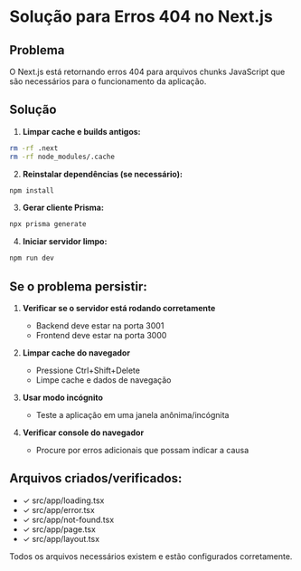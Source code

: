 # Solução para Erros 404 no Next.js

## Problema
O Next.js está retornando erros 404 para arquivos chunks JavaScript que são necessários para o funcionamento da aplicação.

## Solução

1. **Limpar cache e builds antigos:**
```bash
rm -rf .next
rm -rf node_modules/.cache
```

2. **Reinstalar dependências (se necessário):**
```bash
npm install
```

3. **Gerar cliente Prisma:**
```bash
npx prisma generate
```

4. **Iniciar servidor limpo:**
```bash
npm run dev
```

## Se o problema persistir:

1. **Verificar se o servidor está rodando corretamente**
   - Backend deve estar na porta 3001
   - Frontend deve estar na porta 3000

2. **Limpar cache do navegador**
   - Pressione Ctrl+Shift+Delete
   - Limpe cache e dados de navegação

3. **Usar modo incógnito**
   - Teste a aplicação em uma janela anônima/incógnita

4. **Verificar console do navegador**
   - Procure por erros adicionais que possam indicar a causa

## Arquivos criados/verificados:
- ✓ src/app/loading.tsx
- ✓ src/app/error.tsx
- ✓ src/app/not-found.tsx
- ✓ src/app/page.tsx
- ✓ src/app/layout.tsx

Todos os arquivos necessários existem e estão configurados corretamente.